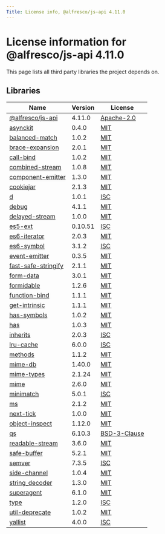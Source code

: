 ```yaml
---
Title: License info, @alfresco/js-api 4.11.0
---
```


# License information for @alfresco/js-api 4.11.0

This page lists all third party libraries the project depends on.

## Libraries

| Name | Version | License |
| --- | --- | --- |
| [@alfresco/js-api](https://github.com/Alfresco/alfresco-js-api) | 4.11.0 | [Apache-2.0](http://www.apache.org/licenses/LICENSE-2.0) |
| [asynckit](https://github.com/alexindigo/asynckit) | 0.4.0 | [MIT](http://www.opensource.org/licenses/MIT) |
| [balanced-match](https://github.com/juliangruber/balanced-match) | 1.0.2 | [MIT](http://www.opensource.org/licenses/MIT) |
| [brace-expansion](https://github.com/juliangruber/brace-expansion) | 2.0.1 | [MIT](http://www.opensource.org/licenses/MIT) |
| [call-bind](https://github.com/ljharb/call-bind) | 1.0.2 | [MIT](http://www.opensource.org/licenses/MIT) |
| [combined-stream](https://github.com/felixge/node-combined-stream) | 1.0.8 | [MIT](http://www.opensource.org/licenses/MIT) |
| [component-emitter](https://github.com/component/emitter) | 1.3.0 | [MIT](http://www.opensource.org/licenses/MIT) |
| [cookiejar](https://github.com/bmeck/node-cookiejar) | 2.1.3 | [MIT](http://www.opensource.org/licenses/MIT) |
| [d](https://github.com/medikoo/d) | 1.0.1 | [ISC](https://www.isc.org/downloads/software-support-policy/isc-license/) |
| [debug](https://github.com/visionmedia/debug) | 4.1.1 | [MIT](http://www.opensource.org/licenses/MIT) |
| [delayed-stream](https://github.com/felixge/node-delayed-stream) | 1.0.0 | [MIT](http://www.opensource.org/licenses/MIT) |
| [es5-ext](https://github.com/medikoo/es5-ext) | 0.10.51 | [ISC](https://www.isc.org/downloads/software-support-policy/isc-license/) |
| [es6-iterator](https://github.com/medikoo/es6-iterator) | 2.0.3 | [MIT](http://www.opensource.org/licenses/MIT) |
| [es6-symbol](https://github.com/medikoo/es6-symbol) | 3.1.2 | [ISC](https://www.isc.org/downloads/software-support-policy/isc-license/) |
| [event-emitter](https://github.com/medikoo/event-emitter) | 0.3.5 | [MIT](http://www.opensource.org/licenses/MIT) |
| [fast-safe-stringify](https://github.com/davidmarkclements/fast-safe-stringify) | 2.1.1 | [MIT](http://www.opensource.org/licenses/MIT) |
| [form-data](https://github.com/form-data/form-data) | 3.0.1 | [MIT](http://www.opensource.org/licenses/MIT) |
| [formidable](https://github.com/node-formidable/formidable) | 1.2.6 | [MIT](http://www.opensource.org/licenses/MIT) |
| [function-bind](https://github.com/Raynos/function-bind) | 1.1.1 | [MIT](http://www.opensource.org/licenses/MIT) |
| [get-intrinsic](https://github.com/ljharb/get-intrinsic) | 1.1.1 | [MIT](http://www.opensource.org/licenses/MIT) |
| [has-symbols](https://github.com/inspect-js/has-symbols) | 1.0.2 | [MIT](http://www.opensource.org/licenses/MIT) |
| [has](https://github.com/tarruda/has) | 1.0.3 | [MIT](http://www.opensource.org/licenses/MIT) |
| [inherits](https://github.com/isaacs/inherits) | 2.0.3 | [ISC](https://www.isc.org/downloads/software-support-policy/isc-license/) |
| [lru-cache](https://github.com/isaacs/node-lru-cache) | 6.0.0 | [ISC](https://www.isc.org/downloads/software-support-policy/isc-license/) |
| [methods](https://github.com/jshttp/methods) | 1.1.2 | [MIT](http://www.opensource.org/licenses/MIT) |
| [mime-db](https://github.com/jshttp/mime-db) | 1.40.0 | [MIT](http://www.opensource.org/licenses/MIT) |
| [mime-types](https://github.com/jshttp/mime-types) | 2.1.24 | [MIT](http://www.opensource.org/licenses/MIT) |
| [mime](https://github.com/broofa/mime) | 2.6.0 | [MIT](http://www.opensource.org/licenses/MIT) |
| [minimatch](https://github.com/isaacs/minimatch) | 5.0.1 | [ISC](https://www.isc.org/downloads/software-support-policy/isc-license/) |
| [ms](https://github.com/zeit/ms) | 2.1.2 | [MIT](http://www.opensource.org/licenses/MIT) |
| [next-tick](https://github.com/medikoo/next-tick) | 1.0.0 | [MIT](http://www.opensource.org/licenses/MIT) |
| [object-inspect](https://github.com/inspect-js/object-inspect) | 1.12.0 | [MIT](http://www.opensource.org/licenses/MIT) |
| [qs](https://github.com/ljharb/qs) | 6.10.3 | [BSD-3-Clause](http://www.opensource.org/licenses/BSD-3-Clause) |
| [readable-stream](https://github.com/nodejs/readable-stream) | 3.6.0 | [MIT](http://www.opensource.org/licenses/MIT) |
| [safe-buffer](https://github.com/feross/safe-buffer) | 5.2.1 | [MIT](http://www.opensource.org/licenses/MIT) |
| [semver](https://github.com/npm/node-semver) | 7.3.5 | [ISC](https://www.isc.org/downloads/software-support-policy/isc-license/) |
| [side-channel](https://github.com/ljharb/side-channel) | 1.0.4 | [MIT](http://www.opensource.org/licenses/MIT) |
| [string_decoder](https://github.com/nodejs/string_decoder) | 1.3.0 | [MIT](http://www.opensource.org/licenses/MIT) |
| [superagent](https://github.com/visionmedia/superagent) | 6.1.0 | [MIT](http://www.opensource.org/licenses/MIT) |
| [type](https://github.com/medikoo/type) | 1.2.0 | [ISC](https://www.isc.org/downloads/software-support-policy/isc-license/) |
| [util-deprecate](https://github.com/TooTallNate/util-deprecate) | 1.0.2 | [MIT](http://www.opensource.org/licenses/MIT) |
| [yallist](https://github.com/isaacs/yallist) | 4.0.0 | [ISC](https://www.isc.org/downloads/software-support-policy/isc-license/) |

